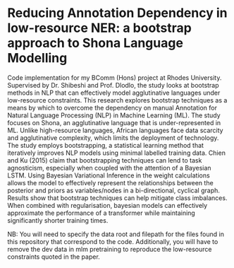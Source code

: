 # Reducing Annotation Dependency in low-resource NER: a bootstrap approach to Shona Language Modelling
Code implementation for my BComm (Hons) project at Rhodes University. Supervised by Dr. Shibeshi and Prof. Dlodlo, the study looks at bootstrap methods in NLP that can effectively model agglutinative languages under low-resource constraints. This research explores bootstrap techniques as a means by which to overcome the dependency on manual Annotation for Natural Language Processing (NLP) in Machine Learning (ML). The study focuses on Shona, an agglutinative language that is under-represented in ML. Unlike high-resource languages, African languages face data scarcity and agglutinative complexity, which limits the deployment of technology. The study employs bootstrapping, a statistical learning method that iteratively improves NLP models using minimal labelled training data. Chien and Ku (2015) claim that bootstrapping techniques can lend to task agnosticism, especially when coupled with the attention of a Bayesian LSTM. Using Bayesian Variational Inference in the weight calculations allows the model to effectively represent the relationships between the posterior and priors as variables/nodes in a bi-directional, cyclical graph. Results show that bootstrap techniques can help mitigate class imbalances. When combined with regularisation, bayesian models can effectively approximate the performance of a transformer while maintaining significantly shorter training times.

NB: You will need to specify the data root and filepath for the files found in this repository that correspond to the code. Additionally, you will have to remove the dev data in mlm pretraining to reproduce the low-resource constraints quoted in the paper.
